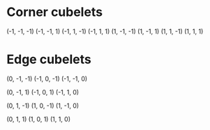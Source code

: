# Corner cubelets
(-1, -1, -1)
(-1, -1, 1)
(-1, 1, -1)
(-1, 1, 1)
(1, -1, -1)
(1, -1, 1)
(1, 1, -1)
(1, 1, 1)

# Edge cubelets
(0, -1, -1)
(-1, 0, -1)
(-1, -1, 0)

(0, -1, 1)
(-1, 0, 1)
(-1, 1, 0)

(0, 1, -1)
(1, 0, -1)
(1, -1, 0)

(0, 1, 1)
(1, 0, 1)
(1, 1, 0)
